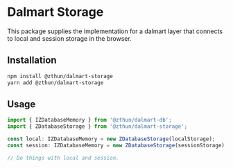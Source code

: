 # Dalmart Storage

This package supplies the implementation for a dalmart layer that connects to local and session storage in the browser.

## Installation

```sh
npm install @zthun/dalmart-storage
yarn add @zthun/dalmart-storage
```

## Usage

```ts
import { IZDatabaseMemory } from '@zthun/dalmart-db';
import { ZDatabaseStorage } from '@zthun/dalmart-storage';

const local: IZDatabaseMemory = new ZDatabaseStorage(localStorage);
const session: IZDatabaseMemory = new ZDatabaseStorage(sessionStorage);

// Do things with local and session.
```
